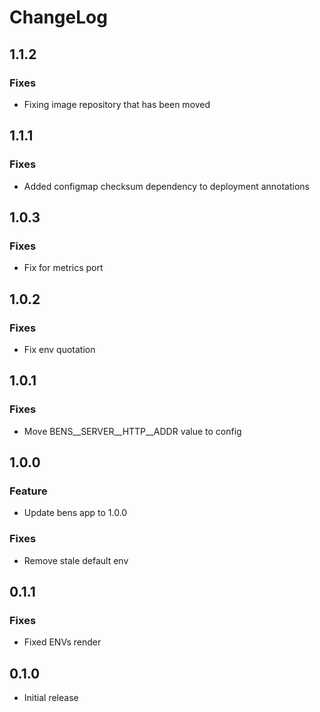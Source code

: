 # ChangeLog

## 1.1.2

### Fixes

- Fixing image repository that has been moved

## 1.1.1

### Fixes

- Added configmap checksum dependency to deployment annotations

## 1.0.3

### Fixes

- Fix for metrics port

## 1.0.2

### Fixes

- Fix env quotation

## 1.0.1

### Fixes

- Move BENS__SERVER__HTTP__ADDR value to config

## 1.0.0

### Feature

- Update bens app to 1.0.0

### Fixes

- Remove stale default env

## 0.1.1

### Fixes

- Fixed ENVs render

## 0.1.0

- Initial release
